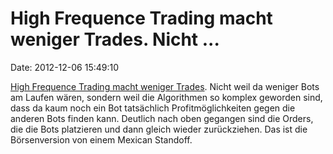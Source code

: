 High Frequence Trading macht weniger Trades. Nicht \...
=======================================================

Date: 2012-12-06 15:49:10

[High Frequence Trading macht weniger
Trades](http://blogs.reuters.com/felix-salmon/2012/10/15/why-theres-less-high-frequency-trading/).
Nicht weil da weniger Bots am Laufen wären, sondern weil die Algorithmen
so komplex geworden sind, dass da kaum noch ein Bot tatsächlich
Profitmöglichkeiten gegen die anderen Bots finden kann. Deutlich nach
oben gegangen sind die Orders, die die Bots platzieren und dann gleich
wieder zurückziehen. Das ist die Börsenversion von einem Mexican
Standoff.
